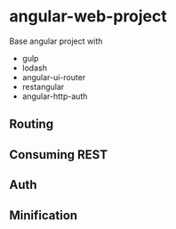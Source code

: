 # angular-web-project

Base angular project with

- gulp
- lodash
- angular-ui-router
- restangular
- angular-http-auth


## Routing


## Consuming REST


## Auth


## Minification